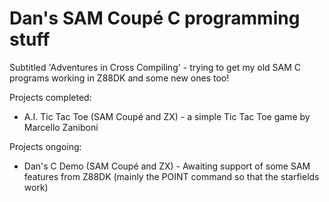 # Dan's SAM Coupé C programming stuff

Subtitled 'Adventures in Cross Compiling' - trying to get my old SAM C programs working in Z88DK and some new ones too!

Projects completed:

* A.I. Tic Tac Toe (SAM Coupé and ZX) - a simple Tic Tac Toe game by Marcello Zaniboni 

Projects ongoing:

* Dan's C Demo (SAM Coupé and ZX) - Awaiting support of some SAM features from Z88DK (mainly the POINT command so that the starfields work)
